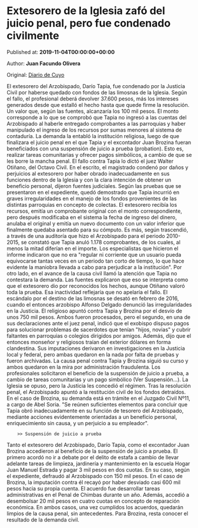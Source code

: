 
# Extesorero de la Iglesia zafó del juicio penal, pero fue condenado civilmente

Published at: **2019-11-04T00:00:00+00:00**

Author: **Juan Facundo Olivera**

Original: [Diario de Cuyo](https://www.diariodecuyo.com.ar/politica/Extesorero-de-la-Iglesia-zafo-del-juicio-penal-pero-fue-condenado-civilmente-20191103-0062.html)

El extesorero del Arzobispado, Darío Tapia, fue condenado por la Justicia Civil por haberse quedado con fondos de las limosnas de la Iglesia. Según el fallo, el profesional deberá devolver 37.600 pesos, más los intereses generados desde que estalló el hecho hasta que quede firme la resolución. Un valor que, según las fuentes, alcanzaría los 100 mil pesos. El monto corresponde a lo que se comprobó que Tapia no ingresó a las cuentas del Arzobispado al haberle entregado comprobantes a las parroquias y haber manipulado el ingreso de los recursos por sumas menores al sistema de contaduría. La demanda la entabló la institución religiosa, luego de que finalizara el juicio penal en el que Tapia y el excontador Juan Brozina fueran beneficiados con una suspensión de juicio a prueba (probation). Esto es, realizar tareas comunitarias y ofrecer pagos simbólicos, a cambio de que se les borre la mancha penal.
El fallo contra Tapia lo dictó el juez Walter Otiñano, del Octavo Civil. En el escrito, el magistrado condenó por daños y perjuicios al extesorero por haber obrado inadecuadamente en sus funciones dentro de la Iglesia y con la clara intención de obtener un beneficio personal, dijeron fuentes judiciales.
Según las pruebas que se presentaron en el expediente, quedó demostrado que Tapia incurrió en graves irregularidades en el manejo de los fondos provenientes de las distintas parroquias en concepto de colectas. El extesorero recibía los recursos, emitía un comprobante original con el monto correspondiente, pero después modificaba en el sistema la fecha de ingreso del dinero, anulaba el original y emitía un nuevo documento con un valor inferior que finalmente quedaba asentado para su cómputo.
Es más, según trascendió, a través de una auditoría que hizo el Arzobispado para el periodo 2010-2015, se constató que Tapia anuló 1.178 comprobantes, de los cuales, al menos la mitad diferían en el importe. Los especialistas que hicieron el informe indicaron que no era "regular ni corriente que un usuario pueda equivocarse tantas veces en un periodo tan corto de tiempo, lo que hace evidente la maniobra llevada a cabo para perjudicar a la institución". Por otro lado, en el avance de la causa civil llamó la atención que Tapia no contestara la demanda. Las fuentes explicaron que eso se interpreta como que el extesorero dio por reconocidos los hechos, aunque Otiñano valoró toda la prueba. Esa inactividad reflejaría que no apelaría el fallo.
El escándalo por el destino de las limosnas se desató en febrero de 2016, cuando el entonces arzobispo Alfonso Delgado denunció las irregularidades en la Justicia. El religioso apuntó contra Tapia y Brozina por el desvío de unos 750 mil pesos. Ambos fueron procesados, pero el segundo, en una de sus declaraciones ante el juez penal, indicó que el exobispo dispuso pagos para solucionar problemas de sacerdotes que tenían "hijos, novias" y cubrir faltantes en parroquias o colegios dirigidos por amigos. Además, dijo que el entonces monseñor y religiosos traían del exterior dólares en forma clandestina. Sus imputaciones derivaron en investigaciones en la Justicia local y federal, pero ambas quedaron en la nada por falta de pruebas y fueron archivadas.
La causa penal contra Tapia y Brozina siguió su curso y ambos quedaron en la mira por administración fraudulenta. Los profesionales solicitaron el beneficio de la suspensión de juicio a prueba, a cambio de tareas comunitarias y un pago simbólico (Ver Suspensión...). La Iglesia se opuso, pero la Justicia les concedió el régimen. Tras la resolución penal, el Arzobispado apuntó a la restitución civil de los fondos detraídos. En el caso de Brozina, su demanda está en trámite en el Juzgado Civil Nº11, a cargo de Abel Soria.
"Se reúnen suficientes elementos para concluir que Tapia obró inadecuadamente en su función de tesorero del Arzobispado, mediante acciones evidentemente orientadas a un beneficio personal, enriquecimiento sin causa, y un perjuicio a su empleador".

        >> Suspensión de juicio a prueba
      
Tanto el extesorero del Arzobispado, Darío Tapia, como el excontador Juan Brozina accedieron al beneficio de la suspensión de juicio a prueba. El primero acordó no ir a debate por el delito de estafa a cambio de llevar adelante tareas de limpieza, jardinería y mantenimiento en la escuela Hogar Juan Manuel Estrada y pagar 3 mil pesos en dos cuotas. En su caso, según el expediente, defraudó al Arzobispado con 150 mil pesos.
En el caso de Brozina, la imputación contra él recayó por haber desviado casi 600 mil pesos hacia su propia cuenta. El acuerdo fue desarrollar tareas administrativas en el Penal de Chimbas durante un año. Además, accedió a desembolsar 20 mil pesos en cuatro cuotas en concepto de reparación económica. En ambos casos, una vez cumplidos los acuerdos, quedarán limpios de la causa penal, sin antecedentes. Para Brozina, resta conocer el resultado de la demanda civil.
